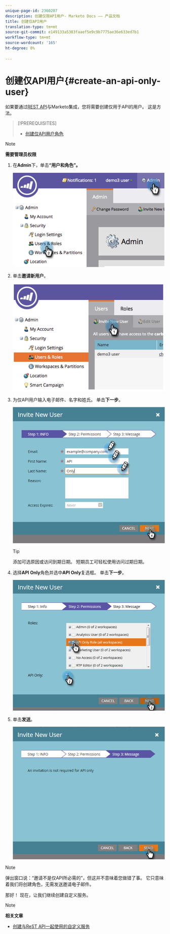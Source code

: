 ```yaml
---
unique-page-id: 2360207
description: 创建仅限API用户- Marketo Docs —— 产品文档
title: 创建仅API用户
translation-type: tm+mt
source-git-commit: e149133a5383faaef5e9c9b7775ae36e633ed7b1
workflow-type: tm+mt
source-wordcount: '165'
ht-degree: 0%

---
```



# 创建仅API用户{#create-an-api-only-user}

如果要通过[REST API](http://developers.marketo.com/documentation/rest/)与Marketo集成，您将需要创建仅用于API的用户。 这是方法。

>[!PREREQUISITES]
>
>* [创建仅API用户角色](create-an-api-only-user-role.md)

>



>[!NOTE]
>
>**需要管理员权限**

1. 在&#x200B;**Admin**&#x200B;下，单击&#x200B;**“用户和角色”。**

   ![](assets/image2014-9-17-9-3a31-3a31.png)

1. 单击&#x200B;**邀请新用户**。

   ![](assets/image2014-9-17-9-3a32-3a3.png)

1. 为仅API用户输入电子邮件、名字和姓氏。 单击&#x200B;**下一步**。

   ![](assets/image2016-5-24-10-3a53-3a7.png)

   >[!TIP]
   >
   >添加可选原因或访问到期日期。 短期员工可轻松使用访问过期日期。

1. 选择&#x200B;**API Only**&#x200B;角色并选中&#x200B;**API Only**&#x200B;复选框。 单击&#x200B;**下一步**。

   ![](assets/four.png)

1. 单击&#x200B;**发送**。

   ![](assets/image2016-5-24-11-3a8-3a20.png)

>[!NOTE]
>
>弹出窗口说：“邀请不是仅API所必需的”，但这并不意味着您做错了事。 它只意味着我们将创建角色，无需发送邀请电子邮件。

那好！ 现在，让我们继续创建自定义服务。

>[!NOTE]
>
>**相关文章**
>
>* [创建与ReST API一起使用的自定义服务](../../../product-docs/administration/additional-integrations/create-a-custom-service-for-use-with-rest-api.md)

>



